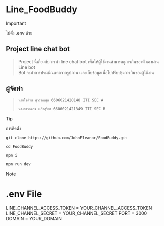 # Line_FoodBuddy
> [!IMPORTANT]
> ไปตั้ง .env ด้วย

## Project line chat bot
> Project นี้เกี่ยวกับการทำ line chat bot เพื่อให้ผู้ใช้งานสามารถดูการกินของตัวเองผ่าน Line bot <br>
> Bot จะทำการประเมิณเเคลจากรูปภาพ เเละเก็บข้อมูลเพื่อไปปรับปรุงการกินของผู้ใช้งาน
## ผู้จัดทำ 
> ```
> นายโชติรส สุวรรณสุต 6606021420148 ITI SEC A
> ```
> ```
> นางสาวกชกร เเก้วสุริยา 6606021421349 ITI SEC B
> ```



> [!TIP]
> การติดตั้ง
> ```
> git clone https://github.com/JohnEleanor/FoodBuddy.git
> ```
> ```
> cd FoodBuddy
> ```
> ```
> npm i 
> ```
> ```
> npm run dev 
> ```



> [!NOTE]
> # .env File 
> LINE_CHANNEL_ACCESS_TOKEN = YOUR_CHANNEL_ACCESS_TOKEN
> LINE_CHANNEL_SECRET = YOUR_CHANNEL_SECRET
> PORT = 3000
> DOMAIN =  YOUR_DOMAIN





